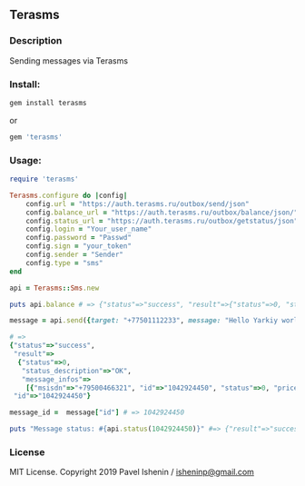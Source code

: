 ## Terasms

### Description
Sending messages via Terasms

### Install:

```ruby
gem install terasms
```
or 
```ruby
gem 'terasms'
```
### Usage:

```ruby
require 'terasms'

Terasms.configure do |config|
    config.url = "https://auth.terasms.ru/outbox/send/json"
    config.balance_url = "https://auth.terasms.ru/outbox/balance/json/"
    config.status_url = "https://auth.terasms.ru/outbox/getstatus/json"
    config.login = "Your_user_name"
    config.password = "Passwd"
    config.sign = "your_token"
    config.sender = "Sender"
    config.type = "sms"
end

api = Terasms::Sms.new

puts api.balance # => {"status"=>"success", "result"=>{"status"=>0, "status_description"=>"OK", "balance"=>-36534.651, "pay_type"=>"after"}}

message = api.send({target: "+77501112233", message: "Hello Yarkiy world!"}) 

# =>
{"status"=>"success",
 "result"=>
  {"status"=>0,
   "status_description"=>"OK",
   "message_infos"=>
    [{"msisdn"=>"+79500466321", "id"=>"1042924450", "status"=>0, "price"=>0}]},
 "id"=>"1042924450"}

message_id =  message["id"] # => 1042924450

puts "Message status: #{api.status(1042924450)}" #=> {"result"=>"success", "status"=>"12", "status_desc"=>"delivered"}

```
### License
MIT License. Copyright 2019 Pavel Ishenin / isheninp@gmail.com
